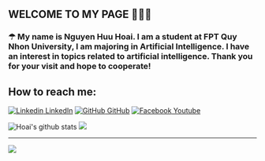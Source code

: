 ## WELCOME TO MY PAGE 👋👋👋
 ### ☂ My name is Nguyen Huu Hoai. I am a student at FPT Quy Nhon University, I am majoring in Artificial Intelligence. I have an interest in topics related to artificial intelligence. Thank you for your visit and hope to cooperate!
## How to reach me: 

[![Linkedin](https://i.stack.imgur.com/gVE0j.png) LinkedIn](https://www.linkedin.com/in/rubyhill/)   [![GitHub](https://i.stack.imgur.com/tskMh.png) GitHub](https://github.com/Ruby-Hill)   [![Facebook](https://github.com/uvipen/introduction/blob/main/Youtube.png) Youtube](https://www.facebook.com/huuhoai24)


![Hoai's github stats](https://github-readme-stats-git-masterrstaa-rickstaa.vercel.app/api?username=huuhoai24&show_icons=true&theme=tokyonight&hide=contribs,prs,issues)
![](https://github-readme-streak-stats.herokuapp.com/?user=Ruby-Hill&theme=radical&hide_border=false)<br/>




---
[![](https://visitcount.itsvg.in/api?id=Ruby-Hill&label=Profile%20Views&color=2&icon=0&pretty=true)](https://visitcount.itsvg.in)
